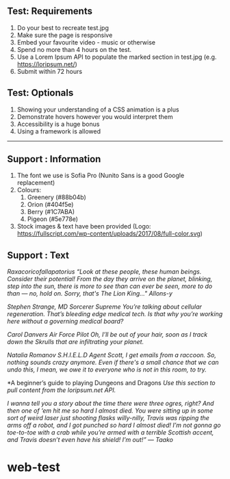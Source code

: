 ## Test: Requirements

1. Do your best to recreate test.jpg
2. Make sure the page is responsive
3. Embed your favourite video - music or otherwise
4. Spend no more than 4 hours on the test.
5. Use a Lorem Ipsum API to populate the marked section in test.jpg (e.g. https://loripsum.net/)
6. Submit within 72 hours

## Test: Optionals

1. Showing your understanding of a CSS animation is a plus
2. Demonstrate hovers however you would interpret them
3. Accessibility is a huge bonus
4. Using a framework is allowed

---

## Support : Information

1. The font we use is Sofia Pro (Nunito Sans is a good Google replacement)
2. Colours:
   1. Greenery (#88b04b)
   2. Orion (#404f5e)
   3. Berry (#1C7ABA)
   4. Pigeon (#5e778e)
3. Stock images & text have been provided (Logo: https://fullscript.com/wp-content/uploads/2017/08/full-color.svg)

## Support : Text

_Raxacoricofallapatorius
“Look at these people, these human beings. Consider their potential! From the day they arrive on the planet, blinking, step into the sun, there is more to see than can ever be seen, more to do than — no, hold on. Sorry, that's The Lion King…"_
_Allons-y_

_Stephen Strange, MD_
_Sorcerer Supreme_
_You’re talking about cellular regeneration. That’s bleeding edge medical tech. Is that why you’re working here without a governing medical board?_

_Carol Danvers
Air Force Pilot
Oh, I’ll be out of your hair, soon as I track down the Skrulls that are infiltrating your planet._

_Natalia Romanov
S.H.I.E.L.D Agent
Scott, I get emails from a raccoon. So, nothing sounds crazy anymore. Even if there's a small chance that we can undo this, I mean, we owe it to everyone who is not in this room, to try._

\*A beginner’s guide to playing Dungeons and Dragons
_Use this section to pull content from the loripsum.net API._

_I wanna tell you a story
about the time there were three ogres, right? And then one of ‘em hit me so hard I almost died. You were sitting up in some sort of weird laser just shooting flasks willy-nilly, Travis was ripping the arms off a robot, and I got punched so hard I almost died! I’m not gonna go toe-to-toe with a crab while you’re armed with a terrible Scottish accent, and Travis doesn’t even have his shield! I’m out!”
— Taako_
# web-test

